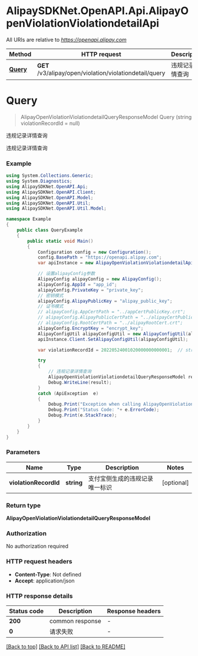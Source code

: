 # AlipaySDKNet.OpenAPI.Api.AlipayOpenViolationViolationdetailApi

All URIs are relative to *https://openapi.alipay.com*

Method | HTTP request | Description
------------- | ------------- | -------------
[**Query**](AlipayOpenViolationViolationdetailApi.md#query) | **GET** /v3/alipay/open/violation/violationdetail/query | 违规记录详情查询


<a name="query"></a>
# **Query**
> AlipayOpenViolationViolationdetailQueryResponseModel Query (string violationRecordId = null)

违规记录详情查询

违规记录详情查询

### Example
```csharp
using System.Collections.Generic;
using System.Diagnostics;
using AlipaySDKNet.OpenAPI.Api;
using AlipaySDKNet.OpenAPI.Client;
using AlipaySDKNet.OpenAPI.Model;
using AlipaySDKNet.OpenAPI.Util;
using AlipaySDKNet.OpenAPI.Util.Model;

namespace Example
{
    public class QueryExample
    {
        public static void Main()
        {
            Configuration config = new Configuration();
            config.BasePath = "https://openapi.alipay.com";
            var apiInstance = new AlipayOpenViolationViolationdetailApi(config);

            // 设置alipayConfig参数
            AlipayConfig alipayConfig = new AlipayConfig();
            alipayConfig.AppId = "app_id";
            alipayConfig.PrivateKey = "private_key";
            // 密钥模式
            alipayConfig.AlipayPublicKey = "alipay_public_key";
            // 证书模式
            // alipayConfig.AppCertPath = "../appCertPublicKey.crt";
            // alipayConfig.AlipayPublicCertPath = "../alipayCertPublicKey_RSA2.crt";
            // alipayConfig.RootCertPath = "../alipayRootCert.crt";
            alipayConfig.EncryptKey = "encrypt_key";
            AlipayConfigUtil alipayConfigUtil = new AlipayConfigUtil(alipayConfig);
            apiInstance.Client.SetAlipayConfigUtil(alipayConfigUtil);

            var violationRecordId = 20220524001020000000000001;  // string | 支付宝侧生成的违规记录唯一标识 (optional) 

            try
            {
                // 违规记录详情查询
                AlipayOpenViolationViolationdetailQueryResponseModel result = apiInstance.Query(violationRecordId);
                Debug.WriteLine(result);
            }
            catch (ApiException  e)
            {
                Debug.Print("Exception when calling AlipayOpenViolationViolationdetailApi.Query: " + e.Message );
                Debug.Print("Status Code: "+ e.ErrorCode);
                Debug.Print(e.StackTrace);
            }
        }
    }
}
```

### Parameters

Name | Type | Description  | Notes
------------- | ------------- | ------------- | -------------
 **violationRecordId** | **string**| 支付宝侧生成的违规记录唯一标识 | [optional] 

### Return type

**AlipayOpenViolationViolationdetailQueryResponseModel**

### Authorization

No authorization required

### HTTP request headers

 - **Content-Type**: Not defined
 - **Accept**: application/json


### HTTP response details
| Status code | Description | Response headers |
|-------------|-------------|------------------|
| **200** | common response |  -  |
| **0** | 请求失败 |  -  |

[[Back to top]](#) [[Back to API list]](../README.md#documentation-for-api-endpoints) [[Back to README]](../README.md)

